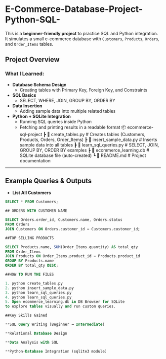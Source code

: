 # E-Commerce-Database-Project-Python-SQL-
This is a **beginner-friendly project** to practice SQL and Python integration.   It simulates a small e-commerce database with `Customers`, `Products`, `Orders`, and `Order_Items` tables.
##  Project Overview

###  What I Learned:
- **Database Schema Design**
  - Creating tables with Primary Key, Foreign Key, and Constraints
- **SQL Basics**
  - SELECT, WHERE, JOIN, GROUP BY, ORDER BY
- **Data Insertion**
  - Adding sample data into multiple related tables
- **Python + SQLite Integration**
  - Running SQL queries inside Python
  - Fetching and printing results in a readable format
  📦 ecommerce-sql-project
┣ 📜 create_tables.py # Creates tables (Customers, Products, Orders, Order_Items)
┣ 📜 insert_sample_data.py # Inserts sample data into all tables
┣ 📜 learn_sql_queries.py # SELECT, JOIN, GROUP BY, ORDER BY examples
┣ 📜 ecommerce_learning.db # SQLite database file (auto-created)
┗ 📜 README.md # Project documentation


---

##  Example Queries & Outputs

- **List All Customers**
```sql
SELECT * FROM Customers;

## ORDERS WITH CUSTOMER NAME

SELECT Orders.order_id, Customers.name, Orders.status
FROM Orders
JOIN Customers ON Orders.customer_id = Customers.customer_id;

##TOP SELLING PRODUCTS

SELECT Products.name, SUM(Order_Items.quantity) AS total_qty
FROM Order_Items
JOIN Products ON Order_Items.product_id = Products.product_id
GROUP BY Products.name
ORDER BY total_qty DESC;

##HOW TO RUN THE FILES

1. python create_tables.py
2. python insert_sample_data.py
3. python learn_sql_queries.py
4. python learn_sql_queries.py
5. Open ecommerce_learning.db in DB Browser for SQLite
to explore tables visually and run custom queries.

##Key Skills Gained

**SQL Query Writing (Beginner → Intermediate)

**Relational Database Design

**Data Analysis with SQL

**Python-Database Integration (sqlite3 module)
